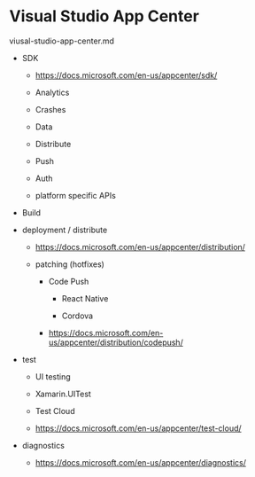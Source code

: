 # Visual Studio App Center

viusal-studio-app-center.md


*   SDK

    *   https://docs.microsoft.com/en-us/appcenter/sdk/

    *   Analytics

    *   Crashes

    *   Data

    *   Distribute

    *   Push

    *   Auth

    *   platform specific APIs
    
*   Build

*   deployment / distribute

    *   https://docs.microsoft.com/en-us/appcenter/distribution/

    *   patching (hotfixes)

        *   Code Push

            *   React Native

            *   Cordova

        *   https://docs.microsoft.com/en-us/appcenter/distribution/codepush/

*   test

    *   UI testing

    *   Xamarin.UITest

    *   Test Cloud

    *   https://docs.microsoft.com/en-us/appcenter/test-cloud/

*   diagnostics

    *   https://docs.microsoft.com/en-us/appcenter/diagnostics/

